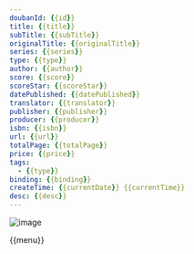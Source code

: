 ```yaml
---
doubanId: {{id}}
title: {{title}}
subTitle: {{subTitle}}
originalTitle: {{originalTitle}}
series: {{series}}
type: {{type}}
author: {{author}}
score: {{score}}
scoreStar: {{scoreStar}}
datePublished: {{datePublished}}
translator: {{translator}}
publisher: {{publisher}}
producer: {{producer}}
isbn: {{isbn}}
url: {{url}}
totalPage: {{totalPage}}
price: {{price}}
tags:  
  - {{type}}
binding: {{binding}}
createTime: {{currentDate}} {{currentTime}}
desc: {{desc}}
---
```


![image]({{image}})

{{menu}}
